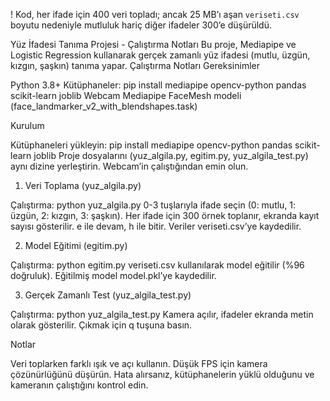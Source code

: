 ! Kod, her ifade için 400 veri topladı; ancak 25 MB’ı aşan `veriseti.csv` boyutu nedeniyle mutluluk hariç diğer ifadeler 300’e düşürüldü.

Yüz İfadesi Tanıma Projesi - Çalıştırma Notları
Bu proje, Mediapipe ve Logistic Regression kullanarak gerçek zamanlı yüz ifadesi (mutlu, üzgün, kızgın, şaşkın) tanıma yapar.
Çalıştırma Notları
Gereksinimler

Python 3.8+
Kütüphaneler: pip install mediapipe opencv-python pandas scikit-learn joblib
Webcam
Mediapipe FaceMesh modeli (face_landmarker_v2_with_blendshapes.task)

Kurulum

Kütüphaneleri yükleyin: pip install mediapipe opencv-python pandas scikit-learn joblib
Proje dosyalarını (yuz_algila.py, egitim.py, yuz_algila_test.py) aynı dizine yerleştirin.
Webcam’in çalıştığından emin olun.

1. Veri Toplama (yuz_algila.py)

Çalıştırma: python yuz_algila.py
0-3 tuşlarıyla ifade seçin (0: mutlu, 1: üzgün, 2: kızgın, 3: şaşkın).
Her ifade için 300 örnek toplanır, ekranda kayıt sayısı gösterilir.
e ile devam, h ile bitir. Veriler veriseti.csv’ye kaydedilir.

2. Model Eğitimi (egitim.py)

Çalıştırma: python egitim.py
veriseti.csv kullanılarak model eğitilir (%96 doğruluk).
Eğitilmiş model model.pkl’ye kaydedilir.

3. Gerçek Zamanlı Test (yuz_algila_test.py)

Çalıştırma: python yuz_algila_test.py
Kamera açılır, ifadeler ekranda metin olarak gösterilir.
Çıkmak için q tuşuna basın.

Notlar

Veri toplarken farklı ışık ve açı kullanın.
Düşük FPS için kamera çözünürlüğünü düşürün.
Hata alırsanız, kütüphanelerin yüklü olduğunu ve kameranın çalıştığını kontrol edin.


